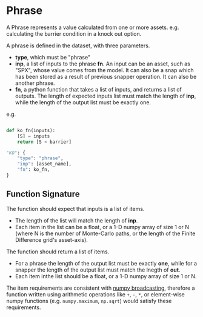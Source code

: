 # Phrase

A Phrase represents a value calculated from one or more assets. e.g. calculating the barrier condition in a knock out option.

A phrase is defined in the dataset, with three parameters.

 - **type**, which must be "phrase"
 - **inp**, a list of inputs to the phrase **fn**. An input can be an asset, such as "SPX", whose value comes from the model. It can also be a snap which has been stored as a result of previous snapper operation. It can also be another phrase.
 - **fn**, a python function that takes a list of inputs, and returns a list of outputs. The length of expected inputs list must match the length of **inp**, while the length of the output list must be exactly one.


e.g.
```python

def ko_fn(inputs):
    [S] = inputs
    return [S < barrier]

"KO": {
    "type": "phrase",
    "inp": [asset_name],
    "fn": ko_fn,
}

```

## Function Signature

The function should expect that inputs is a list of items. 

- The length of the list will match the length of **inp**.
- Each item in the list can be a float, or a 1-D numpy array of size 1 or N (where N is the number of Monte-Carlo paths, or the length of the Finite Difference grid's asset-axis).

The function should return a list of items.

- For a phrase the length of the output list must be exactly **one**, while for a snapper the length of the output list must match the lnegth of **out**.
- Each item inthe list should be a float, or a 1-D numpy array of size 1 or N. 

The item requirements are consistent with [numpy broadcasting](https://numpy.org/doc/stable/user/basics.broadcasting.html), therefore a function written using arithmetic operations like `+`, `-`, `*`, or element-wise numpy functions (e.g. `numpy.maximum`, `np.sqrt`) would satisfy these requirements.
